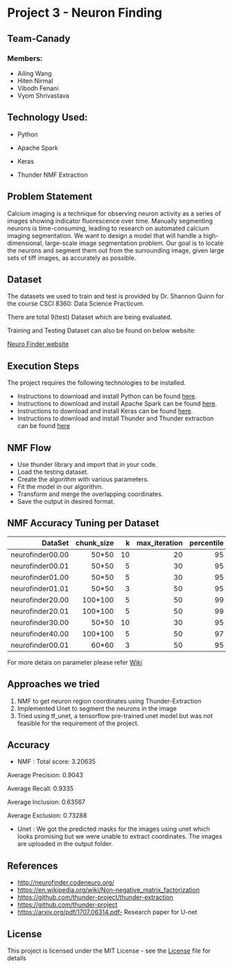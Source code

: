 # Project 3 - Neuron Finding 
## Team-Canady
### Members:
* Ailing Wang
* Hiten Nirmal
* Vibodh Fenani
* Vyom Shrivastava

## Technology Used:
* Python

* Apache Spark

* Keras

* Thunder NMF Extraction

## Problem Statement

Calcium imaging is a technique for observing neuron activity as a series of images showing indicator fluorescence over time. Manually segmenting neurons is time-consuming, leading to research on automated calcium imaging segmentation. We want to design a model that will handle a high-dimensional, large-scale image segmentation problem. Our goal is to locate the neurons and segment them out from the surrounding image, given large sets of tiff images, as accurately as possible.


## Dataset
The datasets we used to train and test is provided by Dr. Shannon Quinn for the course CSCI 8360: Data Science Practicum.

There are total 9(test) Dataset which are being evaluated.

Training and Testing Dataset can also be found on below website:

[Neuro Finder website](http://neurofinder.codeneuro.org/)



## Execution Steps

The project requires the following technologies to be installed.
* Instructions to download and install Python can be found [here](https://www.python.org/).
* Instructions to download and install Apache Spark can be found [here](https://spark.apache.org/docs/latest/).
* Instructions to download and install Keras can be found [here](https://keras.io/).
* Instructions to download and install Thunder and Thunder extraction can be found [here](https://github.com/thunder-project/thunder)

## NMF Flow

* Use thunder library and import that in your code.
* Load the testing dataset.
* Create the algorithm with various parameters.
* Fit the model in our algorithm.
* Transform and merge the overlapping coordinates.
* Save the output in desired format.

## NMF Accuracy Tuning per Dataset

| DataSet         | chunk_size    |  k    |max_iteration|percentile|Accuracy|
|----------------:|--------------:|------:|------------:|---------:|-------:|
|neurofinder00.00 | 50*50         | 10    | 20          |95        |  3.0   |
|neurofinder00.01 | 50*50         | 5     | 30          |95        |  3.1   |
|neurofinder01.00 | 50*50         | 5     | 30          |95        |  3.4   |
|neurofinder01.01 | 50*50         | 3     | 50          |95        |  3.1   |
|neurofinder20.00 | 100*100       | 5     | 50          |99        |  3.5   |
|neurofinder20.01 | 100*100       | 5     | 50          |99        |  3.3   |
|neurofinder30.00 | 50*50         | 10    | 30          |95        |  3.0   |
|neurofinder40.00 | 100*100       | 5     | 50          |97        |  3.3   |
|neurofinder00.01 | 60*60         | 3     | 50          |95        |  3.20  |

For more detais on parameter please refer [Wiki](https://github.com/dsp-uga/Canady/blob/master/LICENSE)
    

## Approaches we tried

1) NMF to get neuron region coordinates using Thunder-Extraction
2) Implemented Unet to segment the neurons in the image
3) Tried using tf_unet, a tensorflow pre-trained unet model but was not feasible for the requirement of the project.

## Accuracy
* NMF : 
Total score: 3.20635

Average Precision: 0.9043

Average Recall: 0.9335

Average Inclusion: 0.63567

Average Exclusion: 0.73288

* Unet :
We got the predicted masks for the images using unet which looks promising but we were unable to extract coordinates. The images are uploaded in the output folder. 

## References

* http://neurofinder.codeneuro.org/
* https://en.wikipedia.org/wiki/Non-negative_matrix_factorization
* https://github.com/thunder-project/thunder-extraction
* https://github.com/thunder-project
* https://arxiv.org/pdf/1707.06314.pdf- Research paper for U-net

## License

This project is licensed under the MIT License - see the [License](https://github.com/dsp-uga/Canady/blob/master/LICENSE) file for details


